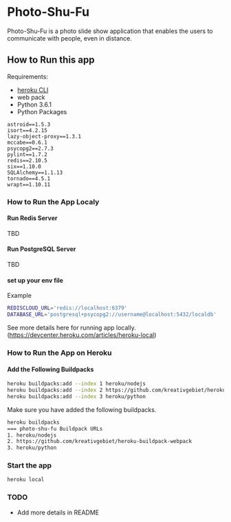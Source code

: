 # Photo-Shu-Fu

Photo-Shu-Fu is a photo slide show application that enables the users to communicate with people, even in distance.

## How to Run this app
Requirements:
- [heroku CLI]
- web pack
- Python 3.6.1
- Python Packages
```
astroid==1.5.3
isort==4.2.15
lazy-object-proxy==1.3.1
mccabe==0.6.1
psycopg2==2.7.3
pylint==1.7.2
redis==2.10.5
six==1.10.0
SQLAlchemy==1.1.13
tornado==4.5.1
wrapt==1.10.11
```

### How to Run the App Localy
#### Run Redis Server
TBD
#### Run PostgreSQL Server
TBD
#### set up your env file

Example
```sh
REDISCLOUD_URL='redis://localhost:6379'
DATABASE_URL='postgresql+psycopg2://username@localhost:5432/localdb'
```
See more details here for running app locally. (https://devcenter.heroku.com/articles/heroku-local)

### How to Run the App on Heroku

#### Add the Following Buildpacks

```sh
heroku buildpacks:add --index 1 heroku/nodejs
heroku buildpacks:add --index 2 https://github.com/kreativgebiet/heroku-buildpack-webpack
heroku buildpacks:add --index 3 heroku/python
```

Make sure you have added the following buildpacks.
```sh
heroku buildpacks
=== photo-shu-fu Buildpack URLs
1. heroku/nodejs
2. https://github.com/kreativgebiet/heroku-buildpack-webpack
3. heroku/python
```

### Start the app
```sh
heroku local
```

### TODO
- Add more details in README

   [heroku CLI]: <https://devcenter.heroku.com/articles/heroku-cli>

